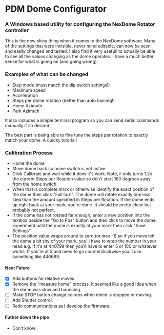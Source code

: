 # PDM Dome Configurator #

### A Windows based utility for configuring the NexDome Rotator controller ###

This is the new shiny thing when it comes to the NexDome software. Many of the settings that were invisible, never mind editable, can now be seen and easily changed and tested. I also find it very usefull to actually be able to see all the values changing as the dome operates. I have a much better sense for what is going on (and going wrong).

### Examples of what can be changed ###
- Step mode (must match the dip switch settings!)
- Maximum speed
- Acceleration
- Steps per dome rotation (better than auto homing!)
- Home Azimuth
- Park Azimuth

It also includes a simple terminal program so you can send serial commands manually if so desired.

The best part is being able to fine tune the steps per rotation to exactly match your dome. A quicky tutorial!
### Calibration Process ###
 - Home the dome
 - Move dome back so home switch is not active
 - Click Calibrate and wait while it does it's work. Note, it only turns 1.2x the current Steps per Rotation value so don't start 180 degrees away from the home switch.
 - When that is complete mark or otherwise identify the exact position of the dome then click "Full turn". The dome will rotate exactly one less step than the amount specified in Steps per Rotation. If the dome ends up right back at your mark, you're done. It should be pretty close but probably not perfect.
 - If the dome has not rotated far enough, enter a new position into the textbox beside the "Go to Pos" button and then click to move the dome. Experiment until the dome is exactly at your mark then click "Save Settings"
 - The position value wraps around to zero (or max -1) so if you move left the dome a bit shy of your mark, you'll have to wrap the number in your head e.g. If it's at 440799 then you'll have to enter 5 or 100 or whatever works. If you're at 5 and need to go counterclockwise you'll use something like 440699.
 
 #### Near Future ####
 - [x] Add buttons for relative moves
 - [x] Remove the "measure home" process. It seemed like a good idea when the dome was slow and bouncing.
 - [ ] Make STOP button change colours when dome is stopped or moving.
 - [ ] Add Shutter control.
 - [ ] Redo communications as I develop the firmware.
 
 #### Futher down the pipe ####
 - Don't know!
 
